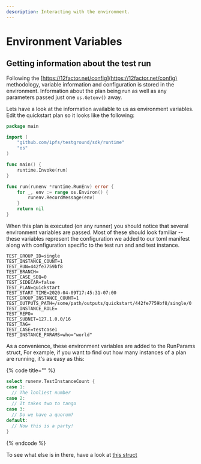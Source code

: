 ```yaml
---
description: Interacting with the environment.
---
```


# Environment Variables

## Getting information about the test run

Following the [https://12factor.net/config](https://12factor.net/config) methodology, variable information and configuration is stored in the environment. Information about the plan being run as well as any parameters passed just one `os.Getenv()` away. 

Lets have a look at the information available to us as environment variables. Edit the quickstart plan so it looks like the following:

```go
package main

import (
	"github.com/ipfs/testground/sdk/runtime"
	"os"
)

func main() {
	runtime.Invoke(run)
}

func run(runenv *runtime.RunEnv) error {
	for _, env := range os.Environ() {
		runenv.RecordMessage(env)
	}
	return nil
}

```

When this plan is executed \(on any runner\) you should notice that several environment variables are passed. Most of these should look familiar -- these variables represent the configuration we added to our toml manifest along with configuration specific to the test run and and test instance.

```text
TEST_GROUP_ID=single
TEST_INSTANCE_COUNT=1
TEST_RUN=442fe7759bf8
TEST_BRANCH=
TEST_CASE_SEQ=0
TEST_SIDECAR=false
TEST_PLAN=quickstart
TEST_START_TIME=2020-04-09T17:45:31-07:00
TEST_GROUP_INSTANCE_COUNT=1
TEST_OUTPUTS_PATH=/some/path/outputs/quickstart/442fe7759bf8/single/0
TEST_INSTANCE_ROLE=
TEST_REPO=
TEST_SUBNET=127.1.0.0/16
TEST_TAG=
TEST_CASE=testcase1
TEST_INSTANCE_PARAMS=who="world"
```

As a convenience, these environment variables are added to the RunParams struct, For example, if you want to find out how many instances of a plan are running, it's as easy as this:

{% code title="" %}
```go
select runenv.TestInstanceCount {
case 1:
  // The lonliest number
case 2:
  // It takes two to tango
case 3:
  // Do we have a quorum?
default:
  // Now this is a party!
}
```
{% endcode %}

To see what else is in there, have a look at [this struct](https://github.com/ipfs/testground/blob/master/sdk/runtime/runenv.go#L66)



